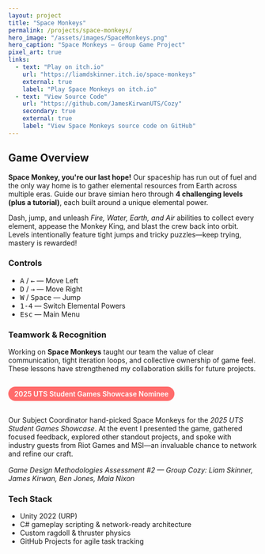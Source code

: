 ```yaml
---
layout: project
title: "Space Monkeys"
permalink: /projects/space-monkeys/
hero_image: "/assets/images/SpaceMonkeys.png"
hero_caption: "Space Monkeys – Group Game Project"
pixel_art: true
links:
  - text: "Play on itch.io"
    url: "https://liamdskinner.itch.io/space-monkeys"
    external: true
    label: "Play Space Monkeys on itch.io"
  - text: "View Source Code"
    url: "https://github.com/JamesKirwanUTS/Cozy"
    secondary: true
    external: true
    label: "View Space Monkeys source code on GitHub"
---
```

<h2>Game Overview</h2>
<p><strong>Space Monkey, you're our last hope!</strong> Our spaceship has run out of fuel and the only way home is to gather elemental resources from Earth across multiple eras. Guide our brave simian hero through <strong>4 challenging levels (plus a tutorial)</strong>, each built around a unique elemental power.</p>

<p>Dash, jump, and unleash <em>Fire, Water, Earth, and Air</em> abilities to collect every element, appease the Monkey King, and blast the crew back into orbit. Levels intentionally feature tight jumps and tricky puzzles—keep trying, mastery is rewarded!</p>

<h3>Controls</h3>
<ul>
  <li><kbd>A</kbd> / <kbd>←</kbd> — Move Left</li>
  <li><kbd>D</kbd> / <kbd>→</kbd> — Move Right</li>
  <li><kbd>W</kbd> / <kbd>Space</kbd> — Jump</li>
  <li><kbd>1-4</kbd> — Switch Elemental Powers</li>
  <li><kbd>Esc</kbd> — Main Menu</li>
</ul>

<h3>Teamwork & Recognition</h3>
<p>Working on <strong>Space Monkeys</strong> taught our team the value of clear communication, tight iteration loops, and collective ownership of game feel. These lessons have strengthened my collaboration skills for future projects.</p>

<p class="badge" style="display:inline-block;margin-bottom:1rem;background-color:#ff6b6b;color:#fff;padding:6px 12px;border-radius:999px;font-weight:600;">2025 UTS Student Games Showcase Nominee</p>
<p>Our Subject Coordinator hand-picked Space Monkeys for the <em>2025 UTS Student Games Showcase</em>. At the event I presented the game, gathered focused feedback, explored other standout projects, and spoke with industry guests from Riot Games and MSI—an invaluable chance to network and refine our craft.</p>

<p style="margin-top:1rem;font-style:italic;">Game Design Methodologies Assessment #2 — Group Cozy: Liam Skinner, James Kirwan, Ben Jones, Maia Nixon</p>

<h3>Tech Stack</h3>
<ul>
  <li>Unity 2022 (URP)</li>
  <li>C# gameplay scripting & network-ready architecture</li>
  <li>Custom ragdoll & thruster physics</li>
  <li>GitHub Projects for agile task tracking</li>
</ul> 